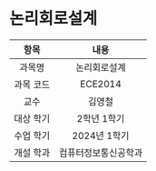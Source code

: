 # 논리회로설계
| 항목 | 내용 |
| :-: | :-: |
| 과목명 | 논리회로설계 |
| 과목 코드 | ECE2014 |
| 교수 | 김영철 |
| 대상 학기 | 2학년 1학기 |
| 수업 학기 | 2024년 1학기 |
| 개설 학과 | 컴퓨터정보통신공학과 |
